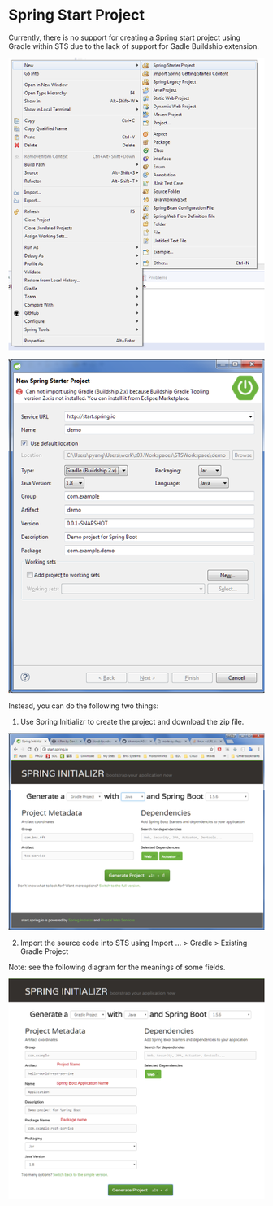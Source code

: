 # Spring Start Project

Currently, there is no support for creating a Spring start project using Gradle within STS due to the lack of support for Gadle Buildship extension.

![01](images/01.png)

![02](images/02.png)

Instead, you can do the following two things:

1. Use Spring Initializr to create the project and download the zip file.

![03](images/03.png)

2. Import the source code into STS using Import ... > Gradle > Existing Gradle Project

Note: see the following diagram for the meanings of some fields.

![04](images/04.png)

